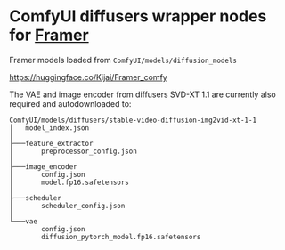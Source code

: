 # ComfyUI diffusers wrapper nodes for [Framer](https://aim-uofa.github.io/Framer/)

Framer models loaded from `ComfyUI/models/diffusion_models`

https://huggingface.co/Kijai/Framer_comfy

The VAE and image encoder from diffusers SVD-XT 1.1 are currently also required and autodownloaded to:

```
ComfyUI/models/diffusers/stable-video-diffusion-img2vid-xt-1-1
│   model_index.json
│
├───feature_extractor
│       preprocessor_config.json
│
├───image_encoder
│       config.json
│       model.fp16.safetensors
│
├───scheduler
│       scheduler_config.json
│
└───vae
        config.json
        diffusion_pytorch_model.fp16.safetensors
```
